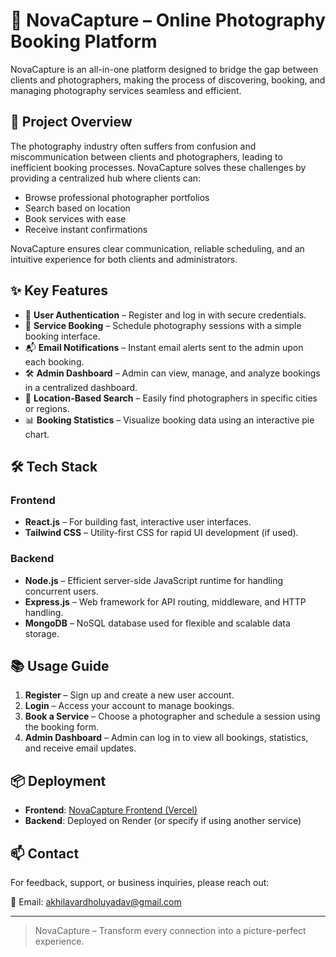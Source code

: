 # 📸 NovaCapture – Online Photography Booking Platform

NovaCapture is an all-in-one platform designed to bridge the gap between clients and photographers, making the process of discovering, booking, and managing photography services seamless and efficient.

## 🚀 Project Overview

The photography industry often suffers from confusion and miscommunication between clients and photographers, leading to inefficient booking processes. NovaCapture solves these challenges by providing a centralized hub where clients can:

- Browse professional photographer portfolios
- Search based on location
- Book services with ease
- Receive instant confirmations

NovaCapture ensures clear communication, reliable scheduling, and an intuitive experience for both clients and administrators.

## ✨ Key Features

- 🔐 **User Authentication** – Register and log in with secure credentials.
- 📆 **Service Booking** – Schedule photography sessions with a simple booking interface.
- 📬 **Email Notifications** – Instant email alerts sent to the admin upon each booking.
- 🛠 **Admin Dashboard** – Admin can view, manage, and analyze bookings in a centralized dashboard.
- 📍 **Location-Based Search** – Easily find photographers in specific cities or regions.
- 📊 **Booking Statistics** – Visualize booking data using an interactive pie chart.

## 🛠 Tech Stack

### Frontend
- **React.js** – For building fast, interactive user interfaces.
- **Tailwind CSS** – Utility-first CSS for rapid UI development (if used).

### Backend
- **Node.js** – Efficient server-side JavaScript runtime for handling concurrent users.
- **Express.js** – Web framework for API routing, middleware, and HTTP handling.
- **MongoDB** – NoSQL database used for flexible and scalable data storage.

## 📚 Usage Guide

1. **Register** – Sign up and create a new user account.
2. **Login** – Access your account to manage bookings.
3. **Book a Service** – Choose a photographer and schedule a session using the booking form.
4. **Admin Dashboard** – Admin can log in to view all bookings, statistics, and receive email updates.

## 📦 Deployment

- **Frontend**: [NovaCapture Frontend (Vercel)](https://nova-capture-x9y8.vercel.app/)
- **Backend**: Deployed on Render (or specify if using another service)

## 📫 Contact

For feedback, support, or business inquiries, please reach out:

📧 Email: [akhilavardholuyadav@gmail.com](mailto:akhilavardholuyadav@gmail.com)

---

> NovaCapture – Transform every connection into a picture-perfect experience.

